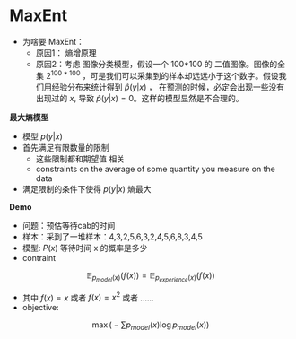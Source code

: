 # MaxEnt

* 为啥要 MaxEnt： 
  * 原因1： 熵增原理
  * 原因2：考虑 图像分类模型，假设一个 100*100 的 二值图像。图像的全集 $2^{100 * 100}$ ，可是我们可以采集到的样本却远远小于这个数字。假设我们用经验分布来统计得到 $\hat p(y|x)$ ， 在预测的时候，必定会出现一些没有出现过的 $x$, 导致 $\hat p(y|x) = 0$。这样的模型显然是不合理的。

**最大熵模型**

* 模型 $p(y|x)$
* 首先满足有限数量的限制
  * 这些限制都和期望值 相关
  * constraints on the average of some quantity you measure on the data
* 满足限制的条件下使得 $p(y|x)$ 熵最大



**Demo**

* 问题：预估等待cab的时间
* 样本：采到了一堆样本：4,3,2,5,6,3,2,4,5,6,8,3,4,5
* 模型: $P(x)$ 等待时间 x 的概率是多少
* contraint

$$
\mathbb E_{p_{model}(x)}(f(x)) = \mathbb E_{p_{experience}(x)}(f(x))
$$

* 其中 $f(x)=x$ 或者 $f(x)=x^2$ 或者 ......
* objective:

$$
\max\Bigr( -\sum p_{model}(x)\log p_{model}(x)\Bigr)
$$





